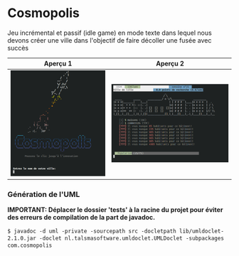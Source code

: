 # Cosmopolis

Jeu incrémental et passif (idle game) en mode texte dans lequel nous devons créer une ville dans l'objectif de faire décoller une fusée avec succès 

| Aperçu 1 | Aperçu 2 |
|---|---|
| ![example1](exemples/1.png)  | ![example2](exemples/2.png)  |

### Génération de l'UML

**IMPORTANT: Déplacer le dossier 'tests' à la racine du projet pour éviter des erreurs de compilation de la part de javadoc.**

```
$ javadoc -d uml -private -sourcepath src -docletpath lib/umldoclet-2.1.0.jar -doclet nl.talsmasoftware.umldoclet.UMLDoclet -subpackages com.cosmopolis
```